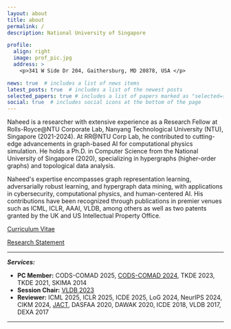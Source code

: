 ```yaml
---
layout: about
title: about
permalink: /
description: National University of Singapore

profile:
  align: right
  image: prof_pic.jpg
  address: >
    <p>341 W Side Dr 204, Gaithersburg, MD 20878, USA </p>

news: true  # includes a list of news items
latest_posts: true  # includes a list of the newest posts
selected_papers: true # includes a list of papers marked as "selected={true}"
social: true  # includes social icons at the bottom of the page
---
```


Naheed is a researcher with extensive experience as a Research Fellow at Rolls-Royce@NTU Corporate Lab, Nanyang Technological University (NTU), Singapore (2021-2024). At RR@NTU Corp Lab, he contributed to cutting-edge advancements in graph-based AI for computational physics simulation. He holds a Ph.D. in Computer Science from the National University of Singapore (2020), specializing in hypergraphs (higher-order graphs) and topological data analysis. 

Naheed's expertise encompasses graph representation learning, adversarially robust learning, and hypergraph data mining, with applications in cybersecurity, computational physics, and human-centered AI. His contributions have been recognized through publications in premier venues such as ICML, ICLR, AAAI, VLDB, among others as well as two patents granted by the UK and US Intellectual Property Office.
 

<a href='assets/pdf/Naheed_Resume.pdf'>Curriculum Vitae</a>

<a href='assets/pdf/Research_Statement.pdf'>Research Statement</a>

---------
***Services:*** 
- **PC Member:** CODS-COMAD 2025, [CODS-COMAD 2024](https://cods-comad.in/program-committee.php), TKDE 2023, TKDE 2021, SKIMA 2014
- **Session Chair:** [VLDB 2023](https://vldb.org/2023/?program-schedule#R30)
- **Reviewer:** ICML 2025, ICLR 2025, ICDE 2025, LoG 2024, NeurIPS 2024, CIKM 2024, [JACT](https://www.springer.com/journal/41468/), DASFAA 2020, DAWAK 2020, ICDE 2018, VLDB 2017, DEXA 2017

---------
